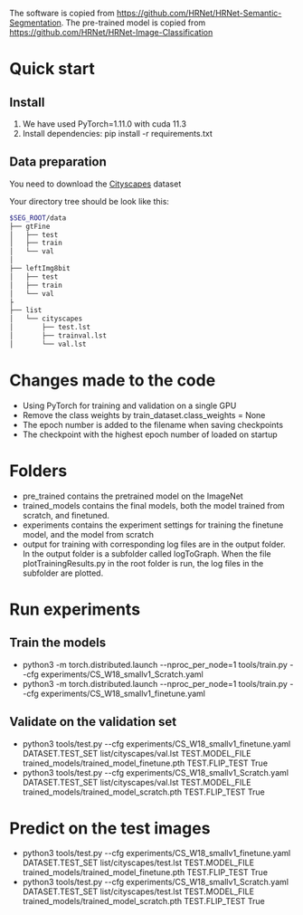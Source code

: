 The software is copied from https://github.com/HRNet/HRNet-Semantic-Segmentation. 
The pre-trained model is copied from https://github.com/HRNet/HRNet-Image-Classification

# Quick start
## Install
1. We have used PyTorch=1.11.0 with cuda 11.3
2. Install dependencies: pip install -r requirements.txt

## Data preparation
You need to download the [Cityscapes](https://www.cityscapes-dataset.com/) dataset

Your directory tree should be look like this:
````bash
$SEG_ROOT/data
├── gtFine
│   ├── test
│   ├── train
│   └── val
│
├── leftImg8bit
│   ├── test
│   ├── train
│   └── val
├
├── list
│   └── cityscapes
│       ├── test.lst
│       ├── trainval.lst
│       └── val.lst
````

# Changes made to the code
- Using PyTorch for training and validation on a single GPU
- Remove the class weights by train_dataset.class_weights = None
- The epoch number is added to the filename when saving checkpoints
- The checkpoint with the highest epoch number of loaded on startup

# Folders
- pre_trained contains the pretrained model on the ImageNet
- trained_models contains the final models, both the model trained from scratch, and finetuned.
- experiments contains the experiment settings for training the finetune model, and the model from scratch
- output for training with corresponding log files are in the output folder. In the output folder is a subfolder called logToGraph. When the file plotTrainingResults.py in the root folder is run, the log files in the subfolder are plotted. 

# Run experiments
## Train the models
- python3 -m torch.distributed.launch --nproc_per_node=1 tools/train.py --cfg experiments/CS_W18_smallv1_Scratch.yaml
- python3 -m torch.distributed.launch --nproc_per_node=1 tools/train.py --cfg experiments/CS_W18_smallv1_finetune.yaml

## Validate on the validation set
- python3 tools/test.py --cfg experiments/CS_W18_smallv1_finetune.yaml DATASET.TEST_SET list/cityscapes/val.lst TEST.MODEL_FILE trained_models/trained_model_finetune.pth TEST.FLIP_TEST True
- python3 tools/test.py --cfg experiments/CS_W18_smallv1_Scratch.yaml DATASET.TEST_SET list/cityscapes/val.lst TEST.MODEL_FILE trained_models/trained_model_scratch.pth TEST.FLIP_TEST True

# Predict on the test images 
- python3 tools/test.py --cfg experiments/CS_W18_smallv1_finetune.yaml DATASET.TEST_SET list/cityscapes/test.lst TEST.MODEL_FILE trained_models/trained_model_finetune.pth TEST.FLIP_TEST True
- python3 tools/test.py --cfg experiments/CS_W18_smallv1_Scratch.yaml DATASET.TEST_SET list/cityscapes/test.lst TEST.MODEL_FILE trained_models/trained_model_scratch.pth TEST.FLIP_TEST True